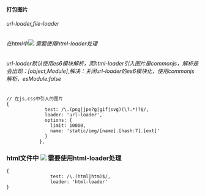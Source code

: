#### 打包图片
###### url-loader,file-loader
###### 在html中<img src="src/avatar.jpg" > 需要使用html-loader处理
###### url-loader默认使用es6模块解析，而html-loader引入图片是commonjs，解析是会出现：[object,Module],解决：关闭url-loader的es6模块化，使用commonjs解析，esModule:false
```
// 在js,css中引入的图片
{
			  test: /\.(png|jpe?g|gif|svg)(\?.*)?$/,
			  loader: 'url-loader',
			  options: {
			    limit: 10000,
			    name: 'static/img/[name].[hash:7].[ext]'
			  }
			},
```

### html文件中 <img src="src/avatar.jpg" > 需要使用html-loader处理
```
{
				test: /\.(html|htm)$/,
				loader: 'html-loader'
}
```